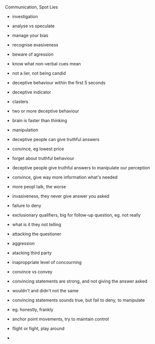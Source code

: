 Communication, Spot   Lies

- investigation
- analyse vs speculate
- manage your bias
- recognise evasiveness
- beware of agression
- know what non-verbal cues mean

- not a lier, not being candid
- deceptive behaviour within the first 5 seconds
- deceptive indicator
- clasters
- two or more deceptive behaviour
- brain is faster than thinking
- manipulation
- deceptive people can give truthful answers
- convince, eg lowest price
- forget about truthful behaviour
- deceptive people give truthful answers to manipulate our perception
- convince, give way more information what's needed
- more peopl talk, the worse
- invasiveness, they never give answer you asked

- failure to deny
- exclusionary qualifiers, big for follow-up question, eg. not really
- what is it they not telling

- attacking the questioner
- aggression
- atacking third party
- inaproppriate level of concourning
- convince vs convey
- convincing statements are strong, and not giving the answer asked
- wouldn't and didn't not the same
- convincing statements sounds true, but fail to deny, to manipulate

- eg. honestly, frankly

- anchor point movements, try to maintain control 
- flight or fight, play around
- 